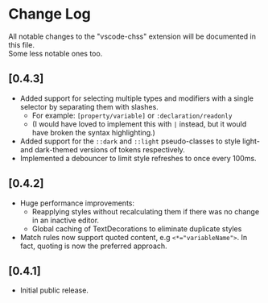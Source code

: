 # Change Log

All notable changes to the "vscode-chss" extension will be documented in this file.  
Some less notable ones too.

## [0.4.3]
- Added support for selecting multiple types and modifiers with a single selector by separating them with slashes.
  * For example: `[property/variable]` or `:declaration/readonly`
  * (I would have loved to implement this with `|` instead, but it would have broken the syntax highlighting.)
- Added support for the `::dark` and `::light` pseudo-classes to style light- and dark-themed versions of tokens respectively.
- Implemented a debouncer to limit style refreshes to once every 100ms.
## [0.4.2]
- Huge performance improvements:
  * Reapplying styles without recalculating them if there was no change in an inactive editor.
  * Global caching of TextDecorations to eliminate duplicate styles
- Match rules now support quoted content, e.g `<*="variableName">`. In fact, quoting is now the preferred approach.
## [0.4.1]
- Initial public release.
